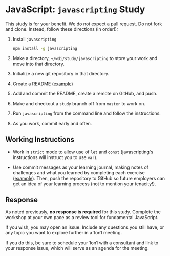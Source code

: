 # JavaScript: `javascripting` Study

This study is for your benefit. We do not expect a pull request. Do not fork and
clone. Instead, follow these directions (in order!):

1.  Install `javascripting`

    ```sh
    npm install -g javascripting
    ```

1.  Make a directory, `~/wdi/study/javascripting` to store your work and move
    into that directory.
1.  Initialize a new git repository in that directory.
1.  Create a README ([example](https://github.com/jrhorn424/javascripting))
1.  Add and commit the README, create a remote on GitHub, and push.
1.  Make and checkout a `study` branch off from `master` to work on.
1.  Run `javascripting` from the command line and follow the instructions.
1.  As you work, commit early and often.

## Working Instructions

-   Work in `strict` mode to allow use of `let` and `const` (javascripting's
instructions will instruct you to use `var`).

-   Use commit messages as your learning journal, making notes of challenges and
what you learned by completing each exercise
([example](https://github.com/jrhorn424/learnyounode/commit/5db673a16d4af82d3c5a80240edeb93b0e4dbd0c)).
Then, push the repository to GitHub so future employers can get an idea of your
learning process (not to mention your tenacity!).

## Response

As noted previously, **no response is required** for this study. Complete the
workshop at your own pace as a review tool for fundamental JavaScript.

If you wish, you may open an issue. Include any questions you still have, or any
topic you want to explore further in a 1on1 meeting.

If you do this, be sure to schedule your 1on1 with a consultant and link to your
response issue, which will serve as an agenda for the meeting.
